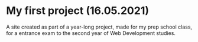 # My first project (16.05.2021)

A site created as part of a year-long project, made for my prep school class, for a entrance exam to the second year of Web Development studies.
